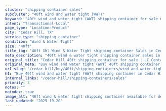 ```yaml
---
cluster: "shipping container sales"
subcluster: "40ft wind and water tight (WWT)"
keyword: "40ft wind and water tight (WWT) shipping container for sale Cedar Hill, TX"
intent: "Transactional-Local"
page_type: "Location-Product"
city: "Cedar Hill, TX"
service_type: "shipping container"
condition: "Wind & Water Tight"
size: "40ft"
title_tag: "40ft Ghl Wind & Water Tight shipping container Sales in Cedar Hill | LC Container"
meta_description: "40ft wind & water tight shipping container sales in Cedar Hill. Fast delivery, competitive pricing. Serving shipping containers area. Quote ID: VFE. Call (214) 524-4168 for your free quote today."
original_title: "Cedar Hill 40ft shipping container for sale | LC Container"
original_meta: "Buy wind and water tight (WWT) 40ft shipping container sale with local delivery in Cedar Hill, TX. LC Container — local Since 2003. Request a fast quote today."
url_slug: "/cedar-hill/buy/40ft/shipping-containers/wind-and-water-tight-wwt"
h1: "Buy 40ft wind and water tight (WWT) shipping container in Cedar Hill"
internal_links: "/cedar-hill/shipping-containers/sales"
priority: 3
notes: ""
noindex: true
image_alt: "40ft wind & water tight shipping container available for delivery in Cedar Hill"
last_updated: "2025-10-20"
---
```


<!-- TODO: Add unique city/inventory copy, images, and internal links here. -->
